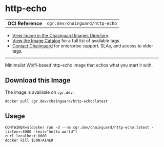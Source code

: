 <!--monopod:start-->
# http-echo
| | |
| - | - |
| **OCI Reference** | `cgr.dev/chainguard/http-echo` |


* [View Image in the Chainguard Images Directory](https://images.chainguard.dev/directory/image/http-echo/overview).
* [View the Image Catalog](https://console.chainguard.dev/images/catalog) for a full list of available tags.
* [Contact Chainguard](https://www.chainguard.dev/chainguard-images) for enterprise support, SLAs, and access to older tags.

---
<!--monopod:end-->

<!--overview:start-->
Minimalist Wolfi-based http-echo image that echos what you start it with.
<!--overview:end-->

<!--getting:start-->
## Download this Image
The image is available on `cgr.dev`:

```
docker pull cgr.dev/chainguard/http-echo:latest
```
<!--getting:end-->

<!--body:start-->
## Usage

```
CONTAINER=$(docker run -d --rm cgr.dev/chainguard/http-echo:latest -listen=:8080 -text="hello world")
curl localhost:8080
docker kill $CONTAINER
```
<!--body:end-->
